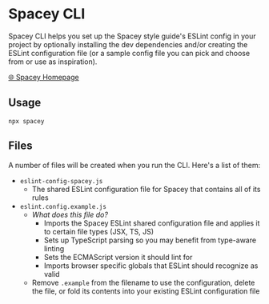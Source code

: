 # Spacey CLI

Spacey CLI helps you set up the Spacey style guide's ESLint config in your project by optionally installing the dev dependencies and/or creating the ESLint configuration file (or a sample config file you can pick and choose from or use as inspiration).

[🌐 Spacey Homepage](https://github.com/Unit2795/spacey)

## Usage
```shell
npx spacey
```

## Files
A number of files will be created when you run the CLI. Here's a list of them:
- `eslint-config-spacey.js`
  - The shared ESLint configuration file for Spacey that contains all of its rules
- `eslint.config.example.js`
  - *What does this file do?*
    - Imports the Spacey ESLint shared configuration file and applies it to certain file types (JSX, TS, JS)
    - Sets up TypeScript parsing so you may benefit from type-aware linting
    - Sets the ECMAScript version it should lint for
    - Imports browser specific globals that ESLint should recognize as valid
  - Remove `.example` from the filename to use the configuration, delete the file, or fold its contents into your existing ESLint configuration file